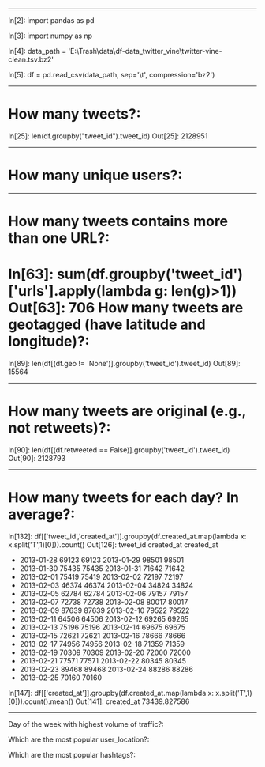 ----------
In[2]: import pandas as pd

In[3]: import numpy as np

In[4]: data_path = 'E:\\Trash\data\\df-data_twitter_vine\\twitter-vine-clean.tsv.bz2'

In[5]: df = pd.read_csv(data_path, sep='\t', compression='bz2')

----------
How many tweets?:
===================
In[25]: len(df.groupby("tweet_id").tweet_id)
Out[25]: 2128951

----------
How many unique users?:
===================
----------
How many tweets contains more than one URL?:
===================
In[63]: sum(df.groupby('tweet_id')['urls'].apply(lambda g: len(g)>1))
Out[63]: 706
How many tweets are geotagged (have latitude and longitude)?:
===================
In[89]: len(df[(df.geo != 'None')].groupby('tweet_id').tweet_id)
Out[89]: 15564

----------
How many tweets are original (e.g., not retweets)?:
===================
In[90]: len(df[(df.retweeted == False)].groupby('tweet_id').tweet_id)
Out[90]: 2128793

----------
How many tweets for each day? In average?:
===================
In[132]: df[['tweet_id','created_at']].groupby(df.created_at.map(lambda x: x.split('T',1)[0])).count()
Out[126]: 
            tweet_id  created_at
created_at                      

 - 2013-01-28     69123       69123 2013-01-29     98501       98501
 - 2013-01-30     75435       75435 2013-01-31     71642       71642
 - 2013-02-01     75419       75419 2013-02-02     72197       72197
 - 2013-02-03     46374       46374 2013-02-04     34824       34824
 - 2013-02-05     62784       62784 2013-02-06     79157       79157
 - 2013-02-07     72738       72738 2013-02-08     80017       80017
 - 2013-02-09     87639       87639 2013-02-10     79522       79522
 - 2013-02-11     64506       64506 2013-02-12     69265       69265
 - 2013-02-13     75196       75196 2013-02-14     69675       69675
 - 2013-02-15     72621       72621 2013-02-16     78666       78666
 - 2013-02-17     74956       74956 2013-02-18     71359       71359
 - 2013-02-19     70309       70309 2013-02-20     72000       72000
 - 2013-02-21     77571       77571 2013-02-22     80345       80345
 - 2013-02-23     89468       89468 2013-02-24     88286       88286
 - 2013-02-25     70160       70160

In[147]: df[['created_at']].groupby(df.created_at.map(lambda x: x.split('T',1)[0])).count().mean()
Out[141]: 
created_at    73439.827586

----------




Day of the week with highest volume of traffic?:


Which are the most popular user_location?:


Which are the most popular hashtags?:

